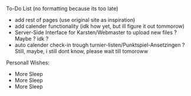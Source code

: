To-Do List
(no formatting because its too late)

- add rest of pages (use original site as inspiration)
- add calender functionality (idk how yet, but ill figure it out tommorow)
- Server-Side Interface for Karsten/Webmaster to upload new files ? Maybe ? idk ?
- auto calender check-in trough turnier-listen/Punktspiel-Ansetzingen ? Still, maybe, i still dont know, please wait till tomoroww

Personall Wishes:
- More Sleep
- More Sleep
- More Sleep
